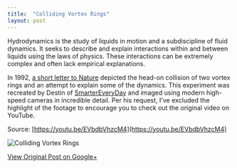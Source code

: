 ```yaml
---
title:  "Colliding Vortex Rings"
layout: post
---
```


Hydrodynamics is the study of liquids in motion and a subdiscipline of fluid dynamics. It seeks to describe and explain interactions within and between liquids using the laws of physics. These interactions can be extremely complex and often lack empirical explanations.

In 1992, [a short letter to Nature](https://doi.org/10.1038/357225a0) depicted the head-on collision of two vortex rings and an attempt to explain some of the dynamics. This experiment was recreated by Destin of [SmarterEveryDay](https://www.youtube.com/user/destinws2) and imaged using modern high-speed cameras in incredible detail. Per his request, I've excluded the highlight of the footage to encourage you to check out the original video on YouTube.

Source: [https://youtu.be/EVbdbVhzcM4](https://youtu.be/EVbdbVhzcM4)

![Colliding Vortex Rings](/_img/2018-06-23-Vortex.gif)

[View Original Post on Google+](https://plus.google.com/+ColinSullender/posts/5JvZUbugAZs)
